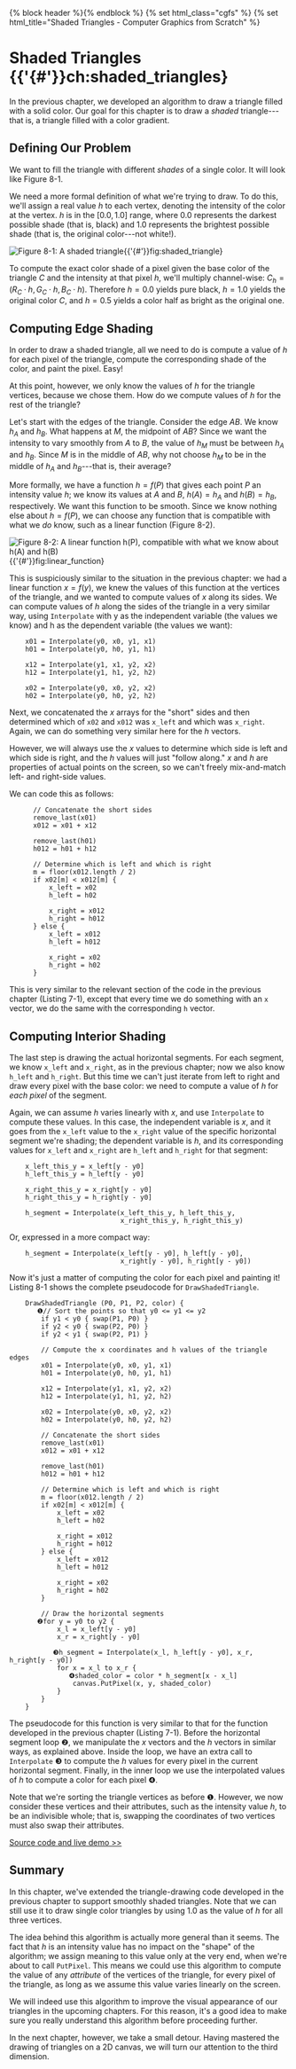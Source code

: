 {% block header %}{% endblock %}
{% set html_class="cgfs" %}
{% set html_title="Shaded Triangles - Computer Graphics from Scratch" %}
# Shaded Triangles {{'{#'}}ch:shaded_triangles}

In the previous chapter, we developed an algorithm to draw a triangle filled with a solid color. Our goal for this chapter is to draw a *shaded* triangle---that is, a triangle filled with a color gradient.

## Defining Our Problem

We want to fill the triangle with different *shades* of a single color. It will look like Figure&nbsp;8-1.

We need a more formal definition of what we're trying to draw. To do this, we'll assign a real value $h$ to each vertex, denoting the intensity of the color at the vertex. $h$ is in the $[0.0, 1.0]$ range, where $0.0$ represents the darkest possible shade (that is, black) and $1.0$ represents the brightest possible shade (that is, the original color---not white!).

![Figure&nbsp;8-1: A shaded triangle](/computer-graphics-from-scratch/images/raster-04.png){{'{#'}}fig:shaded_triangle}

To compute the exact color shade of a pixel given the base color of the triangle $C$ and the intensity at that pixel $h$, we'll multiply channel-wise: $C_h = (R_C \cdot h, G_C \cdot h, B_C \cdot h)$. Therefore $h = 0.0$ yields pure black, $h = 1.0$ yields the original color $C$, and $h = 0.5$ yields a color half as bright as the original one.

## Computing Edge Shading

In order to draw a shaded triangle, all we need to do is compute a value of $h$ for each pixel of the triangle, compute the corresponding shade of the color, and paint the pixel. Easy!

At this point, however, we only know the values of $h$ for the triangle vertices, because we chose them. How do we compute values of $h$ for the rest of the triangle?

Let's start with the edges of the triangle. Consider the edge $AB$. We know $h_A$ and $h_B$. What happens at $M$, the midpoint of $AB$? Since we want the intensity to vary smoothly from $A$ to $B$, the value of $h_M$ must be between $h_A$ and $h_B$. Since $M$ is in the middle of $AB$, why not choose $h_M$ to be in the middle of $h_A$ and $h_B$---that is, their average?

More formally, we have a function $h = f(P)$ that gives each point $P$ an intensity value $h$; we know its values at $A$ and $B$, $h(A) = h_A$ and $h(B) = h_B$, respectively. We want this function to be smooth. Since we know nothing else about $h = f(P)$, we can choose any function that is compatible with what we *do* know, such as a linear function (Figure&nbsp;8-2).

![Figure&nbsp;8-2: A linear function *h*(*P*), compatible with what we know about *h*(*A*) and *h*(*B*)](/computer-graphics-from-scratch/images/r11-linear-function.png){{'{#'}}fig:linear_function}

This is suspiciously similar to the situation in the previous chapter: we had a linear function $x = f(y)$, we knew the values of this function at the vertices of the triangle, and we wanted to compute values of $x$ along its sides. We can compute values of $h$ along the sides of the triangle in a very similar way, using `Interpolate` with y as the independent variable (the values we know) and h as the dependent variable (the values we want):

~~~
    x01 = Interpolate(y0, x0, y1, x1)
    h01 = Interpolate(y0, h0, y1, h1)

    x12 = Interpolate(y1, x1, y2, x2)
    h12 = Interpolate(y1, h1, y2, h2)

    x02 = Interpolate(y0, x0, y2, x2)
    h02 = Interpolate(y0, h0, y2, h2)
~~~

Next, we concatenated the $x$ arrays for the "short" sides and then determined which of `x02` and `x012` was `x_left` and which was `x_right`. Again, we can do something very similar here for the $h$ vectors.

However, we will always use the $x$ values to determine which side is left and which side is right, and the $h$ values will just "follow along." $x$ and $h$ are properties of actual points on the screen, so we can't freely mix-and-match left- and right-side values.

We can code this as follows:

~~~
      // Concatenate the short sides
      remove_last(x01)
      x012 = x01 + x12

      remove_last(h01)
      h012 = h01 + h12

      // Determine which is left and which is right
      m = floor(x012.length / 2)
      if x02[m] < x012[m] {
          x_left = x02
          h_left = h02

          x_right = x012
          h_right = h012
      } else {
          x_left = x012
          h_left = h012

          x_right = x02
          h_right = h02
      }
~~~

This is very similar to the relevant section of the code in the previous chapter (Listing 7-1), except that every time we do something with an `x` vector, we do the same with the corresponding `h` vector.

## Computing Interior Shading

The last step is drawing the actual horizontal segments. For each segment, we know `x_left` and `x_right`, as in the previous chapter; now we also know `h_left` and `h_right`. But this time we can't just iterate from left to right and draw every pixel with the base color: we need to compute a value of $h$ for *each pixel* of the segment.

Again, we can assume $h$ varies linearly with $x$, and use `Interpolate` to compute these values. In this case, the independent variable is $x$, and it goes from the `x_left` value to the `x_right` value of the specific horizontal segment we're shading; the dependent variable is $h$, and its corresponding values for `x_left` and `x_right` are `h_left` and `h_right` for that segment:

~~~
    x_left_this_y = x_left[y - y0]
    h_left_this_y = h_left[y - y0]

    x_right_this_y = x_right[y - y0]
    h_right_this_y = h_right[y - y0]

    h_segment = Interpolate(x_left_this_y, h_left_this_y,
                            x_right_this_y, h_right_this_y)
~~~

Or, expressed in a more compact way:

~~~
    h_segment = Interpolate(x_left[y - y0], h_left[y - y0],
                            x_right[y - y0], h_right[y - y0])
~~~

Now it's just a matter of computing the color for each pixel and painting it! Listing 8-1 shows the complete pseudocode for `DrawShadedTriangle`.

~~~ { data-label="lst:draw_shaded_triangle" data-caption="Listing 8-1: A function for drawing shaded triangles" }
    DrawShadedTriangle (P0, P1, P2, color) {
       ❶// Sort the points so that y0 <= y1 <= y2
        if y1 < y0 { swap(P1, P0) }
        if y2 < y0 { swap(P2, P0) }
        if y2 < y1 { swap(P2, P1) }

        // Compute the x coordinates and h values of the triangle edges
        x01 = Interpolate(y0, x0, y1, x1)
        h01 = Interpolate(y0, h0, y1, h1)

        x12 = Interpolate(y1, x1, y2, x2)
        h12 = Interpolate(y1, h1, y2, h2)

        x02 = Interpolate(y0, x0, y2, x2)
        h02 = Interpolate(y0, h0, y2, h2)

        // Concatenate the short sides
        remove_last(x01)
        x012 = x01 + x12

        remove_last(h01)
        h012 = h01 + h12

        // Determine which is left and which is right
        m = floor(x012.length / 2)
        if x02[m] < x012[m] {
            x_left = x02
            h_left = h02

            x_right = x012
            h_right = h012
        } else {
            x_left = x012
            h_left = h012

            x_right = x02
            h_right = h02
        }

        // Draw the horizontal segments
       ❷for y = y0 to y2 {
            x_l = x_left[y - y0]
            x_r = x_right[y - y0]

           ❸h_segment = Interpolate(x_l, h_left[y - y0], x_r, h_right[y - y0])
            for x = x_l to x_r {
               ❹shaded_color = color * h_segment[x - x_l]
                canvas.PutPixel(x, y, shaded_color)
            }
        }
    }
~~~

The pseudocode for this function is very similar to that for the function developed in the previous chapter (Listing 7-1). Before the horizontal segment loop ❷, we manipulate the $x$ vectors and the $h$ vectors in similar ways, as explained above. Inside the loop, we have an extra call to `Interpolate` ❸ to compute the $h$ values for every pixel in the current horizontal segment. Finally, in the inner loop we use the interpolated values of $h$ to compute a color for each pixel ❹.

Note that we're sorting the triangle vertices as before ❶. However, we now consider these vertices and their attributes, such as the intensity value $h$, to be an indivisible whole; that is, swapping the coordinates of two vertices must also swap their attributes.

<a class="cgfs_demo" href="https://gabrielgambetta.com/cgfs/gradient-demo">Source code and live demo &gt;&gt;</a>


## Summary

In this chapter, we've extended the triangle-drawing code developed in the previous chapter to support smoothly shaded triangles. Note that we can still use it to draw single color triangles by using 1.0 as the value of $h$ for all three vertices.

The idea behind this algorithm is actually more general than it seems. The fact that $h$ is an intensity value has no impact on the "shape" of the algorithm; we assign meaning to this value only at the very end, when we're about to call `PutPixel`. This means we could use this algorithm to compute the value of any *attribute* of the vertices of the triangle, for every pixel of the triangle, as long as we assume this value varies linearly on the screen.

We will indeed use this algorithm to improve the visual appearance of our triangles in the upcoming chapters. For this reason, it's a good idea to make sure you really understand this algorithm before proceeding further.

In the next chapter, however, we take a small detour. Having mastered the drawing of triangles on a 2D canvas, we will turn our attention to the third dimension.